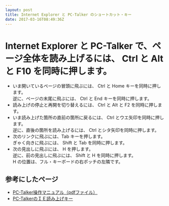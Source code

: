 ```yaml
---
layout: post
title: Internet Explorer と PC-Talker のショートカット・キー
date: 2017-03-16T08:49:36Z
---
```

# Internet Explorer と PC-Talker で、ページ全体を読み上げるには、 Ctrl と Alt と F10 を同時に押します。

- いま開いているページの冒頭に飛ぶには、 Ctrl と Home キーを同時に押します。  
逆に、ページの末尾に飛ぶには、 Ctrl と End キーを同時に押します。
- 読み上げの停止と再開を切り替えるには、 Ctrl と Alt と F2 を同時に押します。
- いま読み上げた箇所の直前の箇所に戻るには、 Ctrl とウエ矢印を同時に押します。  
逆に、直後の箇所を読み上げるには、 Ctrl とシタ矢印を同時に押します。
- 次のリンクに飛ぶには、Tab キーを押します。  
ぎゃく向きに飛ぶには、 Shift と Tab を同時に押します。
- 次の見出しに飛ぶには、 H を押します。  
逆に、前の見出しに飛ぶには、 Shift と H を同時に押します。  
H の位置は、フル・キーボードの右ポッチの左隣です。

## 参考にしたページ

- [PC-Talker操作マニュアル（pdfファイル）](http://pctalker.net/download/pdf/pctalker8273_manual.pdf)
- [PC-TalkerのＩＥ読み上げキー](http://www6.plala.or.jp/kakehasi/internet/ie/ie-key-yomi.html)
